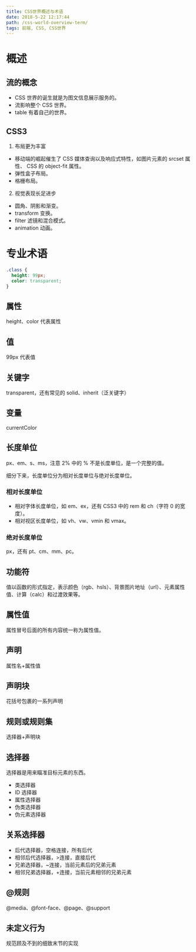 ```yaml
---
title: CSS世界概述与术语
date: 2018-5-22 12:17:44
path: /css-world-overview-term/
tags: 前端, CSS, CSS世界
---
```


# 概述

## 流的概念

- CSS 世界的诞生就是为图文信息展示服务的。
- 流影响整个 CSS 世界。
- table 有着自己的世界。

## CSS3

1. 布局更为丰富

- 移动端的崛起催生了 CSS 媒体查询以及响应式特性，如图片元素的 srcset 属性、 CSS 的 object-fit 属性。
- 弹性盒子布局。
- 格栅布局。

2. 视觉表现长足进步

- 圆角、阴影和渐变。
- transform 变换。
- filter 滤镜和混合模式。
- animation 动画。

# 专业术语

```css
.class {
  height: 99px;
  color: transparent;
}
```

## 属性

height、color 代表属性

## 值

99px 代表值

## 关键字

transparent，还有常见的 solid、inherit（泛关键字）

## 变量

currentColor

## 长度单位

px、em、s、ms，注意 2% 中的 % 不是长度单位，是一个完整的值。

细分下来，长度单位分为相对长度单位与绝对长度单位。

### 相对长度单位

- 相对字体长度单位，如 em、ex，还有 CSS3 中的 rem 和 ch（字符 0 的宽度）。
- 相对视区长度单位，如 vh、vw、vmin 和 vmax。

### 绝对长度单位

px，还有 pt、cm、mm、pc。

## 功能符

值以函数的形式指定，表示颜色（rgb、hsls）、背景图片地址（url）、元素属性值、计算（calc）和过渡效果等。

## 属性值

属性冒号后面的所有内容统一称为属性值。

## 声明

属性名+属性值

## 声明块

花括号包裹的一系列声明

## 规则或规则集

选择器+声明块

## 选择器

选择器是用来瞄准目标元素的东西。

- 类选择器
- ID 选择器
- 属性选择器
- 伪类选择器
- 伪元素选择器

## 关系选择器

- 后代选择器，空格连接，所有后代
- 相邻后代选择器，>连接，直接后代
- 兄弟选择器，~连接，当前元素后的兄弟元素
- 相邻兄弟选择器，+连接，当前元素相邻的兄弟元素

## @规则

@media、@font-face、@page、@support

## 未定义行为

规范顾及不到的细致末节的实现
